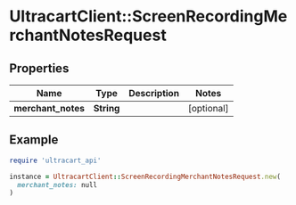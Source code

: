 # UltracartClient::ScreenRecordingMerchantNotesRequest

## Properties

| Name | Type | Description | Notes |
| ---- | ---- | ----------- | ----- |
| **merchant_notes** | **String** |  | [optional] |

## Example

```ruby
require 'ultracart_api'

instance = UltracartClient::ScreenRecordingMerchantNotesRequest.new(
  merchant_notes: null
)
```

